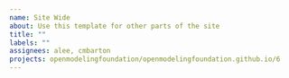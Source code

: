 ```yaml
---
name: Site Wide
about: Use this template for other parts of the site
title: ""
labels: ""
assignees: alee, cmbarton
projects: openmodelingfoundation/openmodelingfoundation.github.io/6
---
```

